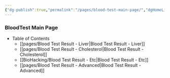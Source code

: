 ```yaml
---
{"dg-publish":true,"permalink":"/pages/blood-test-main-page/","dgHomeLink":true,"dgPassFrontmatter":false}
---
```



### BloodTest Main Page


- Table of Contents
	- [[pages/Blood Test Result - Liver|Blood Test Result - Liver]]
	- [[pages/Blood Test Result - Cholesterol|Blood Test Result - Cholesterol]]
	- [[BioHacking/Blood Test Result - Etc|Blood Test Result - Etc]]
	- [[pages/Blood Test Result - Advanced|Blood Test Result - Advanced]]

